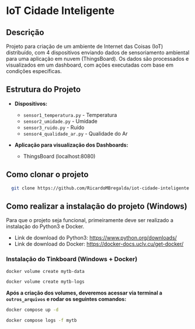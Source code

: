 # IoT Cidade Inteligente

## Descrição
Projeto para criação de um ambiente de Internet das Coisas (IoT) distribuído, com 4 dispositivos enviando dados de sensoriamento ambiental para uma aplicação em nuvem (ThingsBoard). Os dados são processados e visualizados em um dashboard, com ações executadas com base em condições específicas.

## Estrutura do Projeto
- **Dispositivos:**
  - `sensor1_temperatura.py` - Temperatura
  - `sensor2_umidade.py` - Umidade
  - `sensor3_ruido.py` - Ruído
  - `sensor4_qualidade_ar.py` - Qualidade do Ar

- **Aplicação para visualização dos Dashboards:**
  - ThingsBoard (localhost:8080)

## Como clonar o projeto
```bash
  git clone https://github.com/RicardoMBregalda/iot-cidade-inteligente.git
```
## Como realizar a instalação do projeto (Windows)
Para que o projeto seja funcional, primeiramente deve ser realizado a instalação do Python3 e Docker.
- Link de download do Python3: https://www.python.org/downloads/
- Link de download do Docker: https://docker-docs.uclv.cu/get-docker/

### Instalação do Tinkboard (Windows + Docker)

```bash
docker volume create mytb-data
```
```bash
docker volume create mytb-logs
```
**Após a criação dos volumes, deveremos acessar via terminal a `outros_arquivos` e rodar os seguintes comandos:**

```bash
docker compose up -d
```
```bash
docker compose logs -f mytb
```
